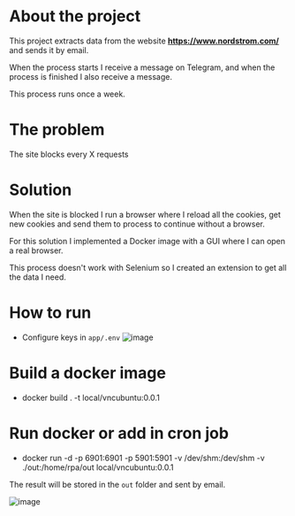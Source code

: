 # About the project

This project extracts data from the website **https://www.nordstrom.com/** and sends it by email.

When the process starts I receive a message on Telegram, and when the process is finished I also receive a message.

This process runs once a week.

# The problem

The site blocks every X requests

# Solution
When the site is blocked I run a browser where I reload all the cookies, get new cookies and send them to process to continue without a browser.

For this solution I implemented a Docker image with a GUI where I can open a real browser.

This process doesn't work with Selenium so I created an extension to get all the data I need.


# How to run

* Configure keys in `app/.env`
  ![image](https://github.com/cleber-silva-web-scraping/python-docker-extension-nordstrom/assets/6031795/62513662-48bc-44b8-8c72-97264fb5e20b)


# Build a docker image
* docker build . -t local/vncubuntu:0.0.1

# Run docker or add in cron job
* docker run -d -p 6901:6901 -p 5901:5901  -v /dev/shm:/dev/shm -v ./out:/home/rpa/out   local/vncubuntu:0.0.1


The result will be stored in the `out` folder and sent by email.

![image](https://github.com/cleber-silva-web-scraping/python-docker-extension-nordstrom/assets/6031795/7b27c59f-a719-4833-bd54-1b0d2169c48d)



